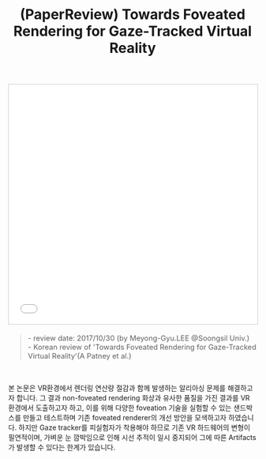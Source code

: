 ﻿---
layout: post
title: (PaperReview) Towards Foveated Rendering for Gaze-Tracked Virtual Reality
tags: [PaperReview, CG, Realtime Rendering, VR]
categories: [MLDLStudy]
comments: true
sitemap: true
image: /assets/img/devlog/MLDLStudy/PaperReview/towards-foveated-rendering-for-gaze-tracked-virtual-reality/paper-reviewtowards-foveated-rendering-for-gaze-tracked-virtual-reality-1-638.jpg
accent_image: 
  background: url('/assets/img/sidebar-bg.gif') center/cover
  overlay: false
accent_color: '#ccc'
theme_color: '#ccc'
description: >
  본 논문은 VR환경에서 렌더링 연산량 절감을 시도하는 과정에서 함께 발생하는 알리아싱 문제를 해결하고자 합니다. Non-foveated rendering 화상과 유사한 품질을 가진 결과를 VR 환경에서 도출하고자 하고, 이를 위해 다양한 foveation 기술을 실험할 수 있는 샌드박스를 만들고 테스트하며 기존 foveated renderer의 개선 방안을 모색했습니다. 
related_posts:
    - /devlog/_posts/Event&Seminar/2019-02-23-NAVERVisionAIHack.md
---
<center>
<iframe src="//www.slideshare.net/slideshow/embed_code/key/lpi663VMPlZncc" width="595" height="485" frameborder="0" marginwidth="0" marginheight="0" scrolling="no" style="border:1px solid #CCC; border-width:1px; margin-bottom:5px; max-width: 100%;" allowfullscreen> </iframe> 
</center>
<Blockquote><span style="font-size:11pt">- review date: 2017/10/30 (by Meyong-Gyu.LEE @Soongsil Univ.)<br>- Korean review of 'Towards Foveated Rendering for Gaze-Tracked Virtual Reality'(A Patney et al.)</span></Blockquote><br>

 본 논문은 VR환경에서 렌더링 연산량 절감과 함께 발생하는 알리아싱 문제를 해결하고자 합니다. 그 결과 non-foveated rendering 화상과 유사한 품질을 가진 결과를 VR 환경에서 도출하고자 하고, 이를 위해 다양한 foveation 기술을 실험할 수 있는 샌드박스를 만들고 테스트하며 기존 foveated renderer의 개선 방안을 모색하고자 하였습니다. 하지만 Gaze tracker를 피실험자가 착용해야 하므로 기존 VR 하드웨어의 변형이 필연적이며, 가벼운 눈 깜박임으로 인해 시선 추적이 일시 중지되어 그에 따른 Artifacts가 발생할 수 있다는 한계가 있습니다.<br>